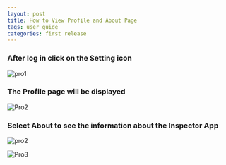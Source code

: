 ```yaml
---
layout: post
title: How to View Profile and About Page
tags: user guide
categories: first release
---
```


### **After log in click on the Setting icon**


![pro1](https://user-images.githubusercontent.com/81990744/114576009-bdc03200-9c48-11eb-98ee-059cb3c951f4.png)


### **The Profile page will be displayed**


![Pro2](https://user-images.githubusercontent.com/81990744/114576055-ca448a80-9c48-11eb-87c7-d4a9e89a2f8c.png)


### **Select About to see the information about the Inspector App**


![pro2](https://user-images.githubusercontent.com/81990744/114630603-f97aec00-9c88-11eb-8808-b029ab434197.png)

![Pro3](https://user-images.githubusercontent.com/81990744/114576080-ce70a800-9c48-11eb-9b3e-2db9b37ce1d0.png)
